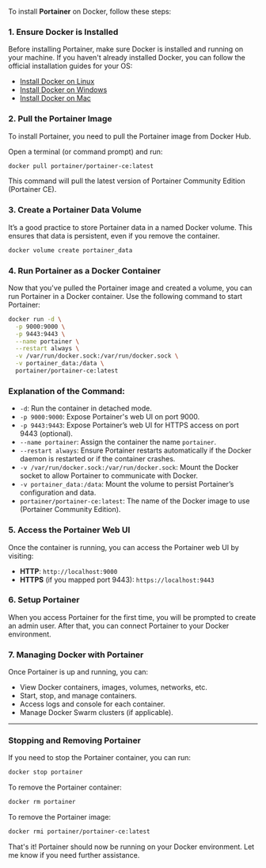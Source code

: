 To install **Portainer** on Docker, follow these steps:

### 1. **Ensure Docker is Installed**
Before installing Portainer, make sure Docker is installed and running on your machine. If you haven't already installed Docker, you can follow the official installation guides for your OS:

- [Install Docker on Linux](https://docs.docker.com/engine/install/)
- [Install Docker on Windows](https://docs.docker.com/desktop/install/windows-install/)
- [Install Docker on Mac](https://docs.docker.com/desktop/install/mac-install/)

### 2. **Pull the Portainer Image**
To install Portainer, you need to pull the Portainer image from Docker Hub.

Open a terminal (or command prompt) and run:

```bash
docker pull portainer/portainer-ce:latest
```

This command will pull the latest version of Portainer Community Edition (Portainer CE).

### 3. **Create a Portainer Data Volume**
It’s a good practice to store Portainer data in a named Docker volume. This ensures that data is persistent, even if you remove the container.

```bash
docker volume create portainer_data
```

### 4. **Run Portainer as a Docker Container**
Now that you've pulled the Portainer image and created a volume, you can run Portainer in a Docker container. Use the following command to start Portainer:

```bash
docker run -d \
  -p 9000:9000 \
  -p 9443:9443 \
  --name portainer \
  --restart always \
  -v /var/run/docker.sock:/var/run/docker.sock \
  -v portainer_data:/data \
  portainer/portainer-ce:latest
```

### Explanation of the Command:
- `-d`: Run the container in detached mode.
- `-p 9000:9000`: Expose Portainer's web UI on port 9000.
- `-p 9443:9443`: Expose Portainer’s web UI for HTTPS access on port 9443 (optional).
- `--name portainer`: Assign the container the name `portainer`.
- `--restart always`: Ensure Portainer restarts automatically if the Docker daemon is restarted or if the container crashes.
- `-v /var/run/docker.sock:/var/run/docker.sock`: Mount the Docker socket to allow Portainer to communicate with Docker.
- `-v portainer_data:/data`: Mount the volume to persist Portainer’s configuration and data.
- `portainer/portainer-ce:latest`: The name of the Docker image to use (Portainer Community Edition).

### 5. **Access the Portainer Web UI**
Once the container is running, you can access the Portainer web UI by visiting:

- **HTTP**: `http://localhost:9000`
- **HTTPS** (if you mapped port 9443): `https://localhost:9443`

### 6. **Setup Portainer**
When you access Portainer for the first time, you will be prompted to create an admin user. After that, you can connect Portainer to your Docker environment.

### 7. **Managing Docker with Portainer**
Once Portainer is up and running, you can:
- View Docker containers, images, volumes, networks, etc.
- Start, stop, and manage containers.
- Access logs and console for each container.
- Manage Docker Swarm clusters (if applicable).

---

### **Stopping and Removing Portainer**

If you need to stop the Portainer container, you can run:

```bash
docker stop portainer
```

To remove the Portainer container:

```bash
docker rm portainer
```

To remove the Portainer image:

```bash
docker rmi portainer/portainer-ce:latest
```

That's it! Portainer should now be running on your Docker environment. Let me know if you need further assistance.
